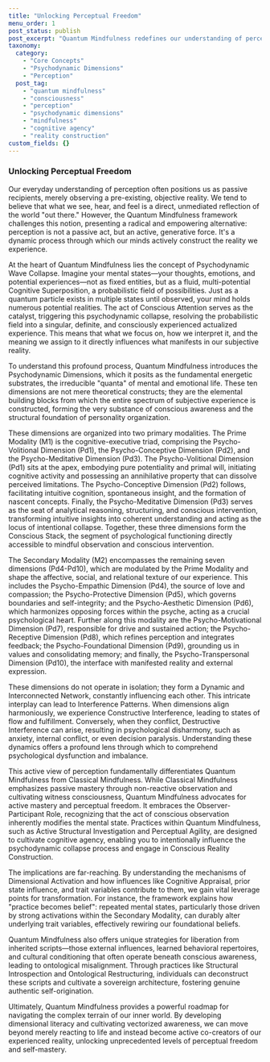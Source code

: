 ```yaml
---
title: "Unlocking Perceptual Freedom"
menu_order: 1
post_status: publish
post_excerpt: "Quantum Mindfulness redefines our understanding of perception, revealing it as an active, generative force rather than a passive reception of reality. This framework delves into the psychodynamic dimensions of consciousness, explaining how our attention shapes experience. By understanding the mind's 'quantum' nature, we can cultivate perceptual freedom and actively co-create our reality."
taxonomy:
  category:
    - "Core Concepts"
    - "Psychodynamic Dimensions"
    - "Perception"
  post_tag:
    - "quantum mindfulness"
    - "consciousness"
    - "perception"
    - "psychodynamic dimensions"
    - "mindfulness"
    - "cognitive agency"
    - "reality construction"
custom_fields: {}
---
```


### Unlocking Perceptual Freedom

Our everyday understanding of perception often positions us as passive recipients, merely observing a pre-existing, objective reality. We tend to believe that what we see, hear, and feel is a direct, unmediated reflection of the world "out there." However, the Quantum Mindfulness framework challenges this notion, presenting a radical and empowering alternative: perception is not a passive act, but an active, generative force. It's a dynamic process through which our minds actively construct the reality we experience.

At the heart of Quantum Mindfulness lies the concept of Psychodynamic Wave Collapse. Imagine your mental states—your thoughts, emotions, and potential experiences—not as fixed entities, but as a fluid, multi-potential Cognitive Superposition, a probabilistic field of possibilities. Just as a quantum particle exists in multiple states until observed, your mind holds numerous potential realities. The act of Conscious Attention serves as the catalyst, triggering this psychodynamic collapse, resolving the probabilistic field into a singular, definite, and consciously experienced actualized experience. This means that what we focus on, how we interpret it, and the meaning we assign to it directly influences what manifests in our subjective reality.

To understand this profound process, Quantum Mindfulness introduces the Psychodynamic Dimensions, which it posits as the fundamental energetic substrates, the irreducible "quanta" of mental and emotional life. These ten dimensions are not mere theoretical constructs; they are the elemental building blocks from which the entire spectrum of subjective experience is constructed, forming the very substance of conscious awareness and the structural foundation of personality organization.

These dimensions are organized into two primary modalities. The Prime Modality (M1) is the cognitive-executive triad, comprising the Psycho-Volitional Dimension (Pd1), the Psycho-Conceptive Dimension (Pd2), and the Psycho-Meditative Dimension (Pd3). The Psycho-Volitional Dimension (Pd1) sits at the apex, embodying pure potentiality and primal will, initiating cognitive activity and possessing an annihilative property that can dissolve perceived limitations. The Psycho-Conceptive Dimension (Pd2) follows, facilitating intuitive cognition, spontaneous insight, and the formation of nascent concepts. Finally, the Psycho-Meditative Dimension (Pd3) serves as the seat of analytical reasoning, structuring, and conscious intervention, transforming intuitive insights into coherent understanding and acting as the locus of intentional collapse. Together, these three dimensions form the Conscious Stack, the segment of psychological functioning directly accessible to mindful observation and conscious intervention.

The Secondary Modality (M2) encompasses the remaining seven dimensions (Pd4-Pd10), which are modulated by the Prime Modality and shape the affective, social, and relational texture of our experience. This includes the Psycho-Empathic Dimension (Pd4), the source of love and compassion; the Psycho-Protective Dimension (Pd5), which governs boundaries and self-integrity; and the Psycho-Aesthetic Dimension (Pd6), which harmonizes opposing forces within the psyche, acting as a crucial psychological heart. Further along this modality are the Psycho-Motivational Dimension (Pd7), responsible for drive and sustained action; the Psycho-Receptive Dimension (Pd8), which refines perception and integrates feedback; the Psycho-Foundational Dimension (Pd9), grounding us in values and consolidating memory; and finally, the Psycho-Transpersonal Dimension (Pd10), the interface with manifested reality and external expression.

These dimensions do not operate in isolation; they form a Dynamic and Interconnected Network, constantly influencing each other. This intricate interplay can lead to Interference Patterns. When dimensions align harmoniously, we experience Constructive Interference, leading to states of flow and fulfillment. Conversely, when they conflict, Destructive Interference can arise, resulting in psychological disharmony, such as anxiety, internal conflict, or even decision paralysis. Understanding these dynamics offers a profound lens through which to comprehend psychological dysfunction and imbalance.

This active view of perception fundamentally differentiates Quantum Mindfulness from Classical Mindfulness. While Classical Mindfulness emphasizes passive mastery through non-reactive observation and cultivating witness consciousness, Quantum Mindfulness advocates for active mastery and perceptual freedom. It embraces the Observer-Participant Role, recognizing that the act of conscious observation inherently modifies the mental state. Practices within Quantum Mindfulness, such as Active Structural Investigation and Perceptual Agility, are designed to cultivate cognitive agency, enabling you to intentionally influence the psychodynamic collapse process and engage in Conscious Reality Construction.

The implications are far-reaching. By understanding the mechanisms of Dimensional Activation and how influences like Cognitive Appraisal, prior state influence, and trait variables contribute to them, we gain vital leverage points for transformation. For instance, the framework explains how "practice becomes belief": repeated mental states, particularly those driven by strong activations within the Secondary Modality, can durably alter underlying trait variables, effectively rewiring our foundational beliefs.

Quantum Mindfulness also offers unique strategies for liberation from inherited scripts—those external influences, learned behavioral repertoires, and cultural conditioning that often operate beneath conscious awareness, leading to ontological misalignment. Through practices like Structural Introspection and Ontological Restructuring, individuals can deconstruct these scripts and cultivate a sovereign architecture, fostering genuine authentic self-origination.

Ultimately, Quantum Mindfulness provides a powerful roadmap for navigating the complex terrain of our inner world. By developing dimensional literacy and cultivating vectorized awareness, we can move beyond merely reacting to life and instead become active co-creators of our experienced reality, unlocking unprecedented levels of perceptual freedom and self-mastery.